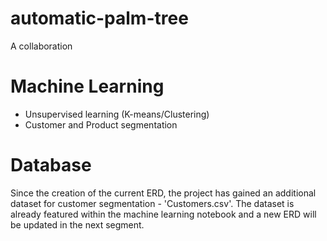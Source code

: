 # automatic-palm-tree
A collaboration 

# Machine Learning 
- Unsupervised learning (K-means/Clustering)
- Customer and Product segmentation

# Database
Since the creation of the current ERD, the project has gained an additional dataset for customer segmentation - 'Customers.csv'. The dataset is already featured within the machine learning notebook and a new ERD will be updated in the next segment. 
